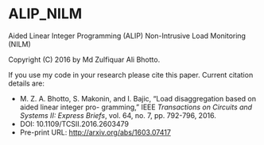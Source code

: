 # ALIP_NILM
Aided Linear Integer Programming (ALIP) Non-Intrusive Load Monitoring (NILM)

Copyright (C) 2016 by Md Zulfiquar Ali Bhotto.

If you use my code in your research please cite this paper. Current citation details are:

* M. Z. A. Bhotto, S. Makonin, and I. Bajic, “Load disaggregation based on aided linear integer pro- gramming,” IEEE *Transactions on Circuits and Systems II: Express Briefs*, vol. 64, no. 7, pp. 792-796, 2016.
* DOI: 10.1109/TCSII.2016.2603479
* Pre-print URL: http://arxiv.org/abs/1603.07417

